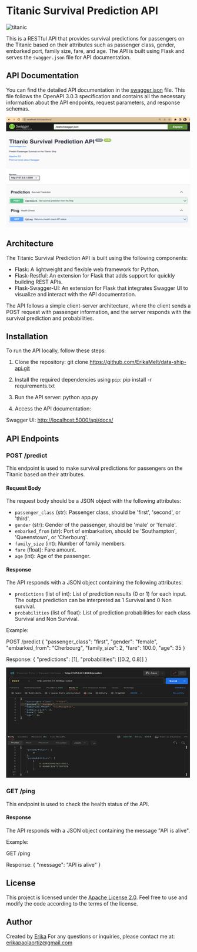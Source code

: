# Titanic Survival Prediction API

<img src="https://upload.wikimedia.org/wikipedia/commons/6/6e/St%C3%B6wer_Titanic.jpg" alt="titanic" width="500" height="400">


This is a RESTful API that provides survival predictions for passengers on the Titanic based on their attributes such as passenger class, gender, embarked port, family size, fare, and age. The API is built using Flask and serves the `swagger.json` file for API documentation.

## API Documentation

You can find the detailed API documentation in the [swagger.json](https://github.com/ErikaMelt/data-ship-api/tree/main/api/static/swagger.json) file. This file follows the OpenAPI 3.0.3 specification and contains all the necessary information about the API endpoints, request parameters, and response schemas.

<img src="https://github.com/ErikaMelt/data-ship-api/blob/main/images/swagger_docs.png" alt="Swagger UI" width="500" height="300">


## Architecture

The Titanic Survival Prediction API is built using the following components:

- Flask: A lightweight and flexible web framework for Python.
- Flask-Restful: An extension for Flask that adds support for quickly building REST APIs.
- Flask-Swagger-UI: An extension for Flask that integrates Swagger UI to visualize and interact with the API documentation.

The API follows a simple client-server architecture, where the client sends a POST request with passenger information, and the server responds with the survival prediction and probabilities.

## Installation

To run the API locally, follow these steps:

1. Clone the repository:
git clone https://github.com/ErikaMelt/data-ship-api.git
2. Install the required dependencies using `pip`:
pip install -r requirements.txt


3. Run the API server:
python app.py


4. Access the API documentation:

Swagger UI: [http://localhost:5000/api/docs/](http://localhost:5000/api/docs/)

## API Endpoints

### POST /predict

This endpoint is used to make survival predictions for passengers on the Titanic based on their attributes.

#### Request Body

The request body should be a JSON object with the following attributes:

- `passenger_class` (str): Passenger class, should be 'first', 'second', or 'third'.
- `gender` (str): Gender of the passenger, should be 'male' or 'female'.
- `embarked_from` (str): Port of embarkation, should be 'Southampton', 'Queenstown', or 'Cherbourg'.
- `family_size` (int): Number of family members.
- `fare` (float): Fare amount.
- `age` (int): Age of the passenger.

#### Response

The API responds with a JSON object containing the following attributes:

- `predictions` (list of int): List of prediction results (0 or 1) for each input. The output prediction can be interpreted as 1 Survival and 0 Non survival. 
- `probabilities` (list of float): List of prediction probabilities for each class Survival and Non Survival. 

Example:

POST /predict
{
"passenger_class": "first",
"gender": "female",
"embarked_from": "Cherbourg",
"family_size": 2,
"fare": 100.0,
"age": 35
}

Response:
{
"predictions": [1],
"probabilities": [[0.2, 0.8]]
}

<img src="https://github.com/ErikaMelt/data-ship-api/blob/main/images/postman_post.png" alt="Swagger UI" width="500" height="300">


### GET /ping

This endpoint is used to check the health status of the API.

#### Response

The API responds with a JSON object containing the message "API is alive".

Example:

GET /ping

Response:
{
"message": "API is alive"
}


## License

This project is licensed under the [Apache License 2.0](http://www.apache.org/licenses/LICENSE-2.0.html). Feel free to use and modify the code according to the terms of the license.

## Author

Created by [Erika](https://github.com/ErikaMelt)
For any questions or inquiries, please contact me at: erikapaolaortiz@gmail.com

